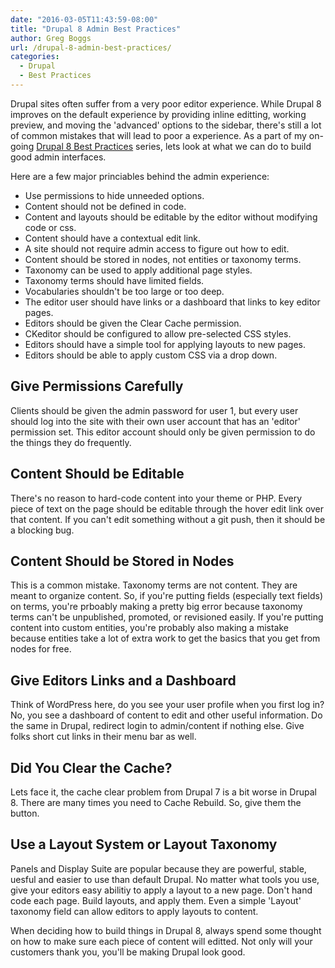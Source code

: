 ```yaml
---
date: "2016-03-05T11:43:59-08:00"
title: "Drupal 8 Admin Best Practices"
author: Greg Boggs
url: /drupal-8-admin-best-practices/
categories:
  - Drupal
  - Best Practices
---
```

Drupal sites often suffer from a very poor editor experience. While Drupal 8 improves on the default experience by providing inline editting, working preview, and moving the 'advanced' options to the sidebar, there's still a lot of common mistakes that will lead to poor a experience. As a part of my on-going [Drupal 8 Best Practices](drupal8-site-building-best-practices/) series, lets look at what we can do to build good admin interfaces.

Here are a few major princiables behind the admin experience:

* Use permissions to hide unneeded options.
* Content should not be defined in code.
* Content and layouts should be editable by the editor without modifying code or css.
* Content should have a contextual edit link.
* A site should not require admin access to figure out how to edit.
* Content should be stored in nodes, not entities or taxonomy terms.
* Taxonomy can be used to apply additional page styles.
* Taxonomy terms should have limited fields.
* Vocabularies shouldn't be too large or too deep.
* The editor user should have links or a dashboard that links to key editor pages.
* Editors should be given the Clear Cache permission.
* CKeditor should be configured to allow pre-selected CSS styles.
* Editors should have a simple tool for applying layouts to new pages.
* Editors should be able to apply custom CSS via a drop down.

## Give Permissions Carefully

Clients should be given the admin password for user 1, but every user should log into the site with their own user account that has an 'editor' permission set. This editor account should only be given permission to do the things they do frequently. 

## Content Should be Editable

There's no reason to hard-code content into your theme or PHP. Every piece of text on the page should be editable through the hover edit link over that content. If you can't edit something without a git push, then it should be a blocking bug.

## Content Should be Stored in Nodes

This is a common mistake. Taxonomy terms are not content. They are meant to organize content. So, if you're putting fields (especially text fields) on terms, you're prboably making a pretty big error because taxonomy terms can't be unpublished, promoted, or revisioned easily. If you're putting content into custom entities, you're probably also making a mistake because entities take a lot of extra work to get the basics that you get from nodes for free.

## Give Editors Links and a Dashboard

Think of WordPress here, do you see your user profile when you first log in? No, you see a dashboard of content to edit and other useful information. Do the same in Drupal, redirect login to admin/content if nothing else. Give folks short cut links in their menu bar as well.

## Did You Clear the Cache?

Lets face it, the cache clear problem from Drupal 7 is a bit worse in Drupal 8. There are many times you need to Cache Rebuild. So, give them the button.

## Use a Layout System or Layout Taxonomy

Panels and Display Suite are popular because they are powerful, stable, uesful and easier to use than default Drupal. No matter what tools you use, give your editors easy abilitiy to apply a layout to a new page. Don't hand code each page. Build layouts, and apply them. Even a simple 'Layout' taxonomy field can allow editors to apply layouts to content. 

When deciding how to build things in Drupal 8, always spend some thought on how to make sure each piece of content will editted. Not only will your customers thank you, you'll be making Drupal look good.
